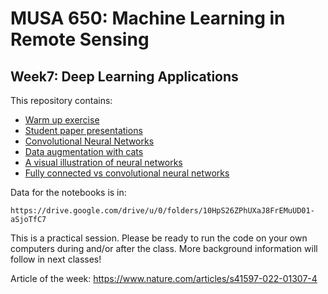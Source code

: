 # MUSA 650: Machine Learning in Remote Sensing

## Week7: Deep Learning Applications

This repository contains:

- [Warm up exercise](DL_Basics1_SimpleMLP.ipynb)
- [Student paper presentations]()
- [Convolutional Neural Networks](DLBasics_SimpleCNN.ipynb)
- [Data augmentation with cats](DLBasics_KerasDataAugmentation.ipynb)
- [A visual illustration of neural networks](https://youtu.be/aircAruvnKk)
- [Fully connected vs convolutional neural networks](https://medium.com/swlh/fully-connected-vs-convolutional-neural-networks-813ca7bc6ee5)

Data for the notebooks is in:

    https://drive.google.com/drive/u/0/folders/10HpS26ZPhUXaJ8FrEMuUD01-aSjoTfC7
    
This is a practical session. Please be ready to run the code on your own 
computers during and/or after the class. More background information will follow 
in next classes!

Article of the week:  https://www.nature.com/articles/s41597-022-01307-4
